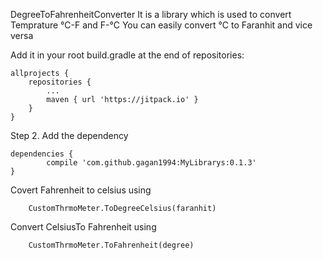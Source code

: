 DegreeToFahrenheitConverter
 It is a library which is used to convert Temprature °C-F and F-°C
You can easily convert °C to Faranhit and vice versa

Add it in your root build.gradle at the end of repositories:

	allprojects {
		repositories {
			...
			maven { url 'https://jitpack.io' }
		}
	}
Step 2. Add the dependency

	dependencies {
	        compile 'com.github.gagan1994:MyLibrarys:0.1.3'
	}

Covert Fahrenheit to celsius using 

        CustomThrmoMeter.ToDegreeCelsius(faranhit)

Convert CelsiusTo Fahrenheit using

        CustomThrmoMeter.ToFahrenheit(degree)
